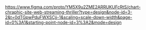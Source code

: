 https://www.figma.com/proto/YM5X9u2ZME2ARRUKUFcRtS/chart-chraphic-site-web-streaming-thriller?type=design&node-id=3-2&t=0dTGpwPduFWXSCjj-1&scaling=scale-down-width&page-id=0%3A1&starting-point-node-id=3%3A2&mode=design